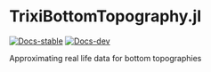# TrixiBottomTopography.jl

[![Docs-stable](https://img.shields.io/badge/docs-stable-blue.svg)](https://maxbertrand1996.github.io/TrixiBottomTopography.jl/stable)
[![Docs-dev](https://img.shields.io/badge/docs-dev-blue.svg)](https://maxbertrand1996.github.io/TrixiBottomTopography.jl/dev)

Approximating real life data for bottom topographies
